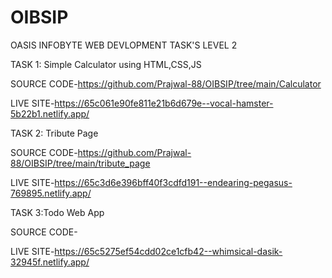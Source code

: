 # OIBSIP
OASIS INFOBYTE WEB DEVLOPMENT TASK'S
LEVEL 2

TASK 1: Simple Calculator using HTML,CSS,JS

SOURCE CODE-https://github.com/Prajwal-88/OIBSIP/tree/main/Calculator

LIVE SITE-https://65c061e90fe811e21b6d679e--vocal-hamster-5b22b1.netlify.app/




TASK 2: Tribute Page

SOURCE CODE-https://github.com/Prajwal-88/OIBSIP/tree/main/tribute_page

LIVE SITE-https://65c3d6e396bff40f3cdfd191--endearing-pegasus-769895.netlify.app/




TASK 3:Todo Web App

SOURCE CODE-

LIVE SITE-https://65c5275ef54cdd02ce1cfb42--whimsical-dasik-32945f.netlify.app/
